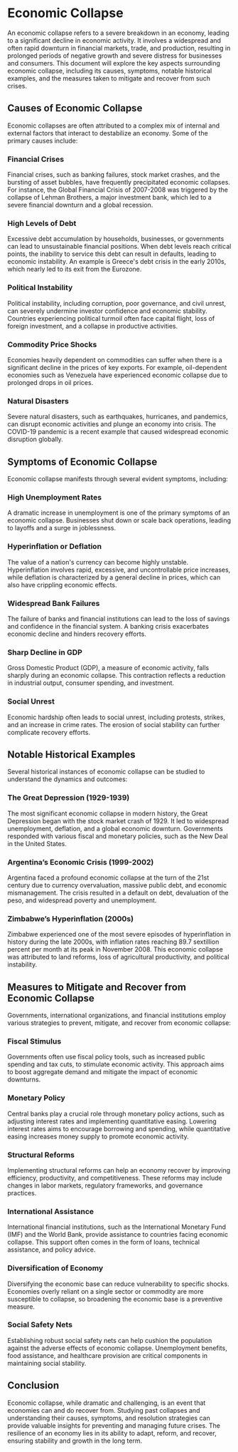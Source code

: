 # Economic Collapse

An economic collapse refers to a severe breakdown in an economy, leading to a significant decline in economic activity. It involves a widespread and often rapid downturn in financial markets, trade, and production, resulting in prolonged periods of negative growth and severe distress for businesses and consumers. This document will explore the key aspects surrounding economic collapse, including its causes, symptoms, notable historical examples, and the measures taken to mitigate and recover from such crises.

## Causes of Economic Collapse

Economic collapses are often attributed to a complex mix of internal and external factors that interact to destabilize an economy. Some of the primary causes include:

### Financial Crises

Financial crises, such as banking failures, stock market crashes, and the bursting of asset bubbles, have frequently precipitated economic collapses. For instance, the Global Financial Crisis of 2007-2008 was triggered by the collapse of Lehman Brothers, a major investment bank, which led to a severe financial downturn and a global recession.

### High Levels of Debt

Excessive debt accumulation by households, businesses, or governments can lead to unsustainable financial positions. When debt levels reach critical points, the inability to service this debt can result in defaults, leading to economic instability. An example is Greece's debt crisis in the early 2010s, which nearly led to its exit from the Eurozone.

### Political Instability

Political instability, including corruption, poor governance, and civil unrest, can severely undermine investor confidence and economic stability. Countries experiencing political turmoil often face capital flight, loss of foreign investment, and a collapse in productive activities.

### Commodity Price Shocks

Economies heavily dependent on commodities can suffer when there is a significant decline in the prices of key exports. For example, oil-dependent economies such as Venezuela have experienced economic collapse due to prolonged drops in oil prices.

### Natural Disasters

Severe natural disasters, such as earthquakes, hurricanes, and pandemics, can disrupt economic activities and plunge an economy into crisis. The COVID-19 pandemic is a recent example that caused widespread economic disruption globally.

## Symptoms of Economic Collapse

Economic collapse manifests through several evident symptoms, including:

### High Unemployment Rates

A dramatic increase in unemployment is one of the primary symptoms of an economic collapse. Businesses shut down or scale back operations, leading to layoffs and a surge in joblessness.

### Hyperinflation or Deflation

The value of a nation's currency can become highly unstable. Hyperinflation involves rapid, excessive, and uncontrollable price increases, while deflation is characterized by a general decline in prices, which can also have crippling economic effects.

### Widespread Bank Failures

The failure of banks and financial institutions can lead to the loss of savings and confidence in the financial system. A banking crisis exacerbates economic decline and hinders recovery efforts.

### Sharp Decline in GDP

Gross Domestic Product (GDP), a measure of economic activity, falls sharply during an economic collapse. This contraction reflects a reduction in industrial output, consumer spending, and investment.

### Social Unrest

Economic hardship often leads to social unrest, including protests, strikes, and an increase in crime rates. The erosion of social stability can further complicate recovery efforts.

## Notable Historical Examples

Several historical instances of economic collapse can be studied to understand the dynamics and outcomes:

### The Great Depression (1929-1939)

The most significant economic collapse in modern history, the Great Depression began with the stock market crash of 1929. It led to widespread unemployment, deflation, and a global economic downturn. Governments responded with various fiscal and monetary policies, such as the New Deal in the United States.

### Argentina’s Economic Crisis (1999-2002)

Argentina faced a profound economic collapse at the turn of the 21st century due to currency overvaluation, massive public debt, and economic mismanagement. The crisis resulted in a default on debt, devaluation of the peso, and widespread poverty and unemployment.

### Zimbabwe’s Hyperinflation (2000s)

Zimbabwe experienced one of the most severe episodes of hyperinflation in history during the late 2000s, with inflation rates reaching 89.7 sextillion percent per month at its peak in November 2008. This economic collapse was attributed to land reforms, loss of agricultural productivity, and political instability.

## Measures to Mitigate and Recover from Economic Collapse

Governments, international organizations, and financial institutions employ various strategies to prevent, mitigate, and recover from economic collapse:

### Fiscal Stimulus

Governments often use fiscal policy tools, such as increased public spending and tax cuts, to stimulate economic activity. This approach aims to boost aggregate demand and mitigate the impact of economic downturns.

### Monetary Policy

Central banks play a crucial role through monetary policy actions, such as adjusting interest rates and implementing quantitative easing. Lowering interest rates aims to encourage borrowing and spending, while quantitative easing increases money supply to promote economic activity.

### Structural Reforms

Implementing structural reforms can help an economy recover by improving efficiency, productivity, and competitiveness. These reforms may include changes in labor markets, regulatory frameworks, and governance practices.

### International Assistance

International financial institutions, such as the International Monetary Fund (IMF) and the World Bank, provide assistance to countries facing economic collapse. This support often comes in the form of loans, technical assistance, and policy advice.

### Diversification of Economy

Diversifying the economic base can reduce vulnerability to specific shocks. Economies overly reliant on a single sector or commodity are more susceptible to collapse, so broadening the economic base is a preventive measure.

### Social Safety Nets

Establishing robust social safety nets can help cushion the population against the adverse effects of economic collapse. Unemployment benefits, food assistance, and healthcare provision are critical components in maintaining social stability.

## Conclusion

Economic collapse, while dramatic and challenging, is an event that economies can and do recover from. Studying past collapses and understanding their causes, symptoms, and resolution strategies can provide valuable insights for preventing and managing future crises. The resilience of an economy lies in its ability to adapt, reform, and recover, ensuring stability and growth in the long term.